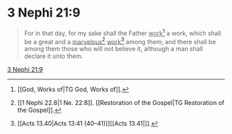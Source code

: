 # 3 Nephi 21:9

> For in that day, for my sake shall the Father <u>work</u>[^a] a work, which shall be a great and a <u>marvelous</u>[^b] <u>work</u>[^c] among them; and there shall be among them those who will not believe it, although a man shall declare it unto them.

[3 Nephi 21:9](https://www.churchofjesuschrist.org/study/scriptures/bofm/3-ne/21?lang=eng&id=p9#p9)


[^a]: [[God, Works of|TG God, Works of]].  
[^b]: [[1 Nephi 22.8|1 Ne. 22:8]]. [[Restoration of the Gospel|TG Restoration of the Gospel]].  
[^c]: [[Acts 13.40|Acts 13:41 (40–41)]][[Acts 13.41|]].  
